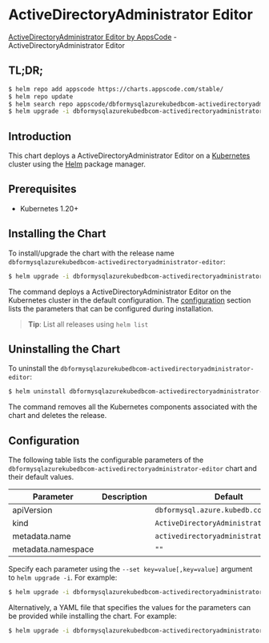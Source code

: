 # ActiveDirectoryAdministrator Editor

[ActiveDirectoryAdministrator Editor by AppsCode](https://appscode.com) - ActiveDirectoryAdministrator Editor

## TL;DR;

```bash
$ helm repo add appscode https://charts.appscode.com/stable/
$ helm repo update
$ helm search repo appscode/dbformysqlazurekubedbcom-activedirectoryadministrator-editor --version=v0.14.0
$ helm upgrade -i dbformysqlazurekubedbcom-activedirectoryadministrator-editor appscode/dbformysqlazurekubedbcom-activedirectoryadministrator-editor -n default --create-namespace --version=v0.14.0
```

## Introduction

This chart deploys a ActiveDirectoryAdministrator Editor on a [Kubernetes](http://kubernetes.io) cluster using the [Helm](https://helm.sh) package manager.

## Prerequisites

- Kubernetes 1.20+

## Installing the Chart

To install/upgrade the chart with the release name `dbformysqlazurekubedbcom-activedirectoryadministrator-editor`:

```bash
$ helm upgrade -i dbformysqlazurekubedbcom-activedirectoryadministrator-editor appscode/dbformysqlazurekubedbcom-activedirectoryadministrator-editor -n default --create-namespace --version=v0.14.0
```

The command deploys a ActiveDirectoryAdministrator Editor on the Kubernetes cluster in the default configuration. The [configuration](#configuration) section lists the parameters that can be configured during installation.

> **Tip**: List all releases using `helm list`

## Uninstalling the Chart

To uninstall the `dbformysqlazurekubedbcom-activedirectoryadministrator-editor`:

```bash
$ helm uninstall dbformysqlazurekubedbcom-activedirectoryadministrator-editor -n default
```

The command removes all the Kubernetes components associated with the chart and deletes the release.

## Configuration

The following table lists the configurable parameters of the `dbformysqlazurekubedbcom-activedirectoryadministrator-editor` chart and their default values.

|     Parameter      | Description |                      Default                      |
|--------------------|-------------|---------------------------------------------------|
| apiVersion         |             | <code>dbformysql.azure.kubedb.com/v1alpha1</code> |
| kind               |             | <code>ActiveDirectoryAdministrator</code>         |
| metadata.name      |             | <code>activedirectoryadministrator</code>         |
| metadata.namespace |             | <code>""</code>                                   |


Specify each parameter using the `--set key=value[,key=value]` argument to `helm upgrade -i`. For example:

```bash
$ helm upgrade -i dbformysqlazurekubedbcom-activedirectoryadministrator-editor appscode/dbformysqlazurekubedbcom-activedirectoryadministrator-editor -n default --create-namespace --version=v0.14.0 --set apiVersion=dbformysql.azure.kubedb.com/v1alpha1
```

Alternatively, a YAML file that specifies the values for the parameters can be provided while
installing the chart. For example:

```bash
$ helm upgrade -i dbformysqlazurekubedbcom-activedirectoryadministrator-editor appscode/dbformysqlazurekubedbcom-activedirectoryadministrator-editor -n default --create-namespace --version=v0.14.0 --values values.yaml
```
